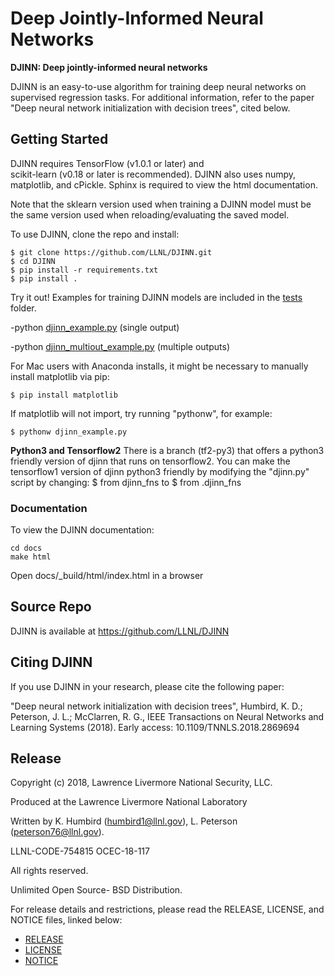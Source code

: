 
Deep Jointly-Informed Neural Networks
======================================
**DJINN: Deep jointly-informed neural networks**

DJINN is an easy-to-use algorithm for training deep neural networks on supervised regression tasks. 
For additional information, refer to the paper "Deep neural network initialization with decision trees", cited below. 



Getting Started
-----------
DJINN requires TensorFlow (v1.0.1 or later) and  
scikit-learn (v0.18 or later is recommended).
DJINN also uses numpy, matplotlib, and cPickle.
Sphinx is required to view the html documentation.

Note that the sklearn version used when training a DJINN model must be
the same version used when reloading/evaluating the saved model. 

To use DJINN, clone the repo and install: 

    $ git clone https://github.com/LLNL/DJINN.git
    $ cd DJINN
    $ pip install -r requirements.txt
    $ pip install .


Try it out! 
Examples for training DJINN models are included in the [tests](./tests) folder. 

 -python [djinn_example.py](./tests/djinn_example.py) (single output)

 -python [djinn_multiout_example.py](./tests/djinn_multiout_example.py) (multiple outputs)


For Mac users with Anaconda installs, it might be necessary to manually install matplotlib via pip:

    $ pip install matplotlib


If matplotlib will not import, try running "pythonw", for example: 

    $ pythonw djinn_example.py
    
**Python3 and Tensorflow2**
There is a branch (tf2-py3) that offers a python3 friendly version of djinn that runs on tensorflow2. You can make the tensorflow1 version of djinn python3 friendly by modifying the "djinn.py" script by changing: 
    $ from djinn_fns 
    to 
    $ from .djinn_fns 


### Documentation
To view the DJINN documentation: 

```
cd docs
make html
```
Open docs/_build/html/index.html in a browser


Source Repo
-----------

DJINN is available at https://github.com/LLNL/DJINN


Citing DJINN
-----------
If you use DJINN in your research, please cite the following paper:

"Deep neural network initialization with decision trees", 
Humbird, K. D.; Peterson, J. L.; McClarren, R. G., IEEE Transactions on Neural Networks and Learning Systems (2018). 
Early access: 10.1109/TNNLS.2018.2869694



Release 
-----------
Copyright (c) 2018, Lawrence Livermore National Security, LLC.
 
Produced at the Lawrence Livermore National Laboratory

Written by K. Humbird (humbird1@llnl.gov), L. Peterson (peterson76@llnl.gov).

LLNL-CODE-754815   OCEC-18-117

All rights reserved.

Unlimited Open Source- BSD Distribution. 

For release details and restrictions, please read the RELEASE, LICENSE, and NOTICE files, linked below:
- [RELEASE](./RELEASE)
- [LICENSE](./LICENSE)
- [NOTICE](./NOTICE)

